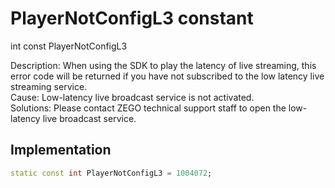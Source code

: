 


# PlayerNotConfigL3 constant







int const PlayerNotConfigL3
  




<p>Description: When using the SDK to play the latency of live streaming, this error code will be returned if you have not subscribed to the low latency live streaming service. <br>Cause: Low-latency live broadcast service is not activated. <br>Solutions: Please contact ZEGO technical support staff to open the low-latency live broadcast service.</p>



## Implementation

```dart
static const int PlayerNotConfigL3 = 1004072;
```







